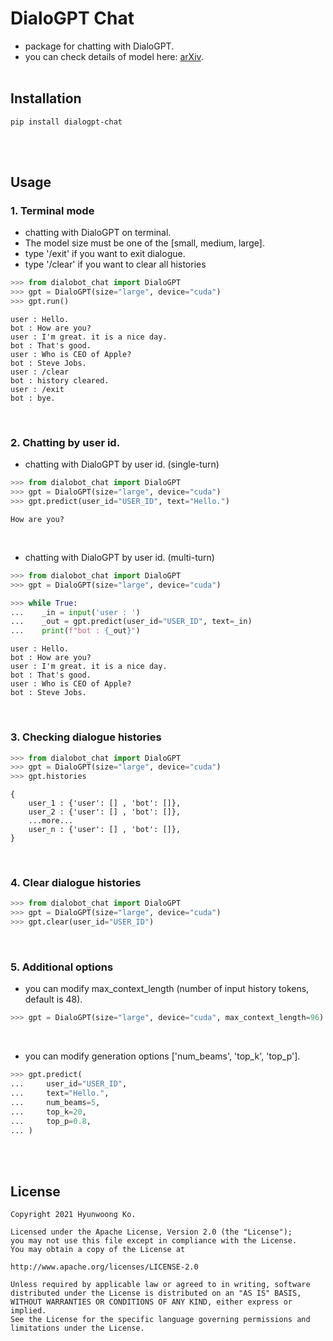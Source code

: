 # DialoGPT Chat
- package for chatting with DialoGPT.
- you can check details of model here: [arXiv](https://arxiv.org/abs/1911.00536).
<br><br>

## Installation
```console
pip install dialogpt-chat
```
<br><br>

## Usage
### 1. Terminal mode
- chatting with DialoGPT on terminal.
- The model size must be one of the [small, medium, large].
- type '/exit' if you want to exit dialogue.
- type '/clear' if you want to clear all histories

```python
>>> from dialobot_chat import DialoGPT
>>> gpt = DialoGPT(size="large", device="cuda")
>>> gpt.run()
```
```
user : Hello.
bot : How are you?
user : I'm great. it is a nice day.
bot : That's good.
user : Who is CEO of Apple?
bot : Steve Jobs.
user : /clear
bot : history cleared.
user : /exit
bot : bye.
```
<br>

### 2. Chatting by user id.
- chatting with DialoGPT by user id. (single-turn)
```python
>>> from dialobot_chat import DialoGPT
>>> gpt = DialoGPT(size="large", device="cuda")
>>> gpt.predict(user_id="USER_ID", text="Hello.")
```
```
How are you?
```
<br>

- chatting with DialoGPT by user id. (multi-turn)
```python
>>> from dialobot_chat import DialoGPT
>>> gpt = DialoGPT(size="large", device="cuda")

>>> while True:
...    _in = input('user : ')
...    _out = gpt.predict(user_id="USER_ID", text=_in)
...    print(f"bot : {_out}")
```
```
user : Hello.
bot : How are you?
user : I'm great. it is a nice day.
bot : That's good.
user : Who is CEO of Apple?
bot : Steve Jobs.
```
<br>

### 3. Checking dialogue histories
```python
>>> from dialobot_chat import DialoGPT
>>> gpt = DialoGPT(size="large", device="cuda")
>>> gpt.histories
```
```
{
    user_1 : {'user': [] , 'bot': []},
    user_2 : {'user': [] , 'bot': []},
    ...more...
    user_n : {'user': [] , 'bot': []},
}
```
<br>

### 4. Clear dialogue histories
```python
>>> from dialobot_chat import DialoGPT
>>> gpt = DialoGPT(size="large", device="cuda")
>>> gpt.clear(user_id="USER_ID")
```
<br>

### 5. Additional options
- you can modify max_context_length (number of input history tokens, default is 48).
```python
>>> gpt = DialoGPT(size="large", device="cuda", max_context_length=96)
```
<br>

- you can modify generation options ['num_beams', 'top_k', 'top_p'].
```python
>>> gpt.predict(
...     user_id="USER_ID",
...     text="Hello.",
...     num_beams=5,
...     top_k=20,
...     top_p=0.8,
... )
```
<br><br>

## License
```
Copyright 2021 Hyunwoong Ko.

Licensed under the Apache License, Version 2.0 (the "License");
you may not use this file except in compliance with the License.
You may obtain a copy of the License at

http://www.apache.org/licenses/LICENSE-2.0

Unless required by applicable law or agreed to in writing, software
distributed under the License is distributed on an "AS IS" BASIS,
WITHOUT WARRANTIES OR CONDITIONS OF ANY KIND, either express or implied.
See the License for the specific language governing permissions and
limitations under the License.
```
